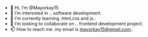 - 👋 Hi, I’m @Mayorkay15
- 👀 I’m interested in .. software development.
- 🌱 I’m currently learning .html,css and js..
- 💞️ I’m looking to collaborate on .. frontend development project.
- 📫 How to reach me .my email is mayorkay15@gmail.com..

<!---
Mayorkay15/Mayorkay15 is a ✨ special ✨ repository because its `README.md` (this file) appears on your GitHub profile.
You can click the Preview link to take a look at your changes.
--->
